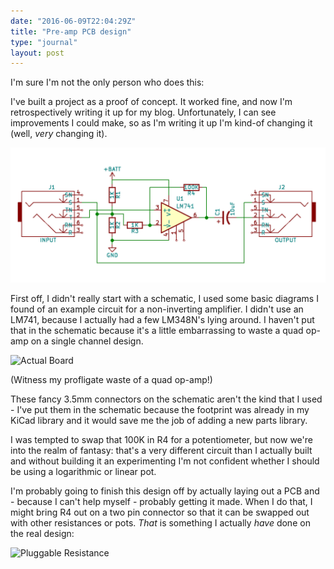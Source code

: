 ```yaml
---
date: "2016-06-09T22:04:29Z"
title: "Pre-amp PCB design"
type: "journal"
layout: post
---
```


I'm sure I'm not the only person who does this:

I've built a project as a proof of concept. It worked fine, and now I'm
retrospectively writing it up for my blog. Unfortunately, I can see
improvements I could make, so as I'm writing it up I'm kind-of changing it
(well, *very* changing it).

![Schematic](/img/preamp/100percentcrop.png)

First off, I didn't really start with a schematic, I used some basic diagrams I
found of an example circuit for a non-inverting amplifier. I didn't use an
LM741, because I actually had a few LM348N's lying around. I haven't put that
in the schematic because it's a little embarrassing to waste a quad op-amp on a
single channel design.

![Actual Board](https://c1.staticflickr.com/2/1569/26212800840_a8668ac322_b.jpg)

(Witness my profligate waste of a quad op-amp!)

These fancy 3.5mm connectors on the schematic aren't the kind that I used -
I've put them in the schematic because the footprint was already in my KiCad
library and it would save me the job of adding a new parts library.

I was tempted to swap that 100K in R4 for a potentiometer, but now we're into
the realm of fantasy: that's a very different circuit than I actually built and
without building it an experimenting I'm not confident whether I should be
using a logarithmic or linear pot.

I'm probably going to finish this design off by actually laying out a PCB and -
because I can't help myself - probably getting it made. When I do that, I might
bring R4 out on a two pin connector so that it can be swapped out with other
resistances or pots. *That* is something I actually *have* done on the real
design:

![Pluggable Resistance](https://c3.staticflickr.com/2/1622/26212807250_693ac995aa_b.jpg)
